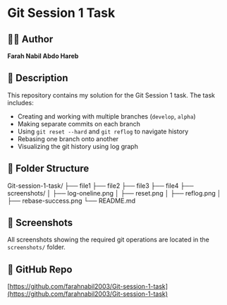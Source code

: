 # Git Session 1 Task

## 👩‍💻 Author
**Farah Nabil Abdo Hareb**

## 📘 Description

This repository contains my solution for the Git Session 1 task. The task includes:

- Creating and working with multiple branches (`develop`, `alpha`)
- Making separate commits on each branch
- Using `git reset --hard` and `git reflog` to navigate history
- Rebasing one branch onto another
- Visualizing the git history using log graph

## 📁 Folder Structure
Git-session-1-task/
├── file1
├── file2
├── file3
├── file4
├── screenshots/
│ ├── log-oneline.png
│ ├── reset.png
│ ├── reflog.png
│ ├── rebase-success.png
└── README.md

## 📸 Screenshots

All screenshots showing the required git operations are located in the `screenshots/` folder.

## 🔗 GitHub Repo

[https://github.com/farahnabil2003/Git-session-1-task](https://github.com/farahnabil2003/Git-session-1-task)


